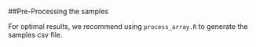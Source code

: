 ##Pre-Processing the samples

For optimal results, we recommend using `process_array.R` to generate the samples csv file.
